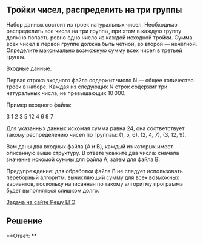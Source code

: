 ## Тройки чисел, распределить на три группы

Набор данных состоит из троек натуральных чисел. Необходимо распределить все числа на три группы, при этом в каждую группу должно попасть ровно одно число из каждой исходной тройки. Сумма всех чисел в первой группе должна быть чётной, во второй — нечётной. Определите максимально возможную сумму всех чисел в третьей группе.

Входные данные.

Первая строка входного файла содержит число N — общее количество троек в наборе. Каждая из следующих N строк содержит три натуральных числа, не превышающих 10 000.

Пример входного файла:

3
1 2 3
5 12 4
6 9 7

Для указанных данных искомая сумма равна 24, она соответствует такому распределению чисел по группам: (1, 5, 6), (2, 4, 7), (3, 12, 9).

Вам даны два входных файла (A и B), каждый из которых имеет описанную выше структуру. В ответе укажите два числа: сначала значение искомой суммы для файла A, затем для файла B.

Предупреждение: для обработки файла B не следует использовать переборный алгоритм, вычисляющий сумму для всех возможных вариантов, поскольку написанная по такому алгоритму программа будет выполняться слишком долго.

[Задача на сайте Решу ЕГЭ](https://inf-ege.sdamgia.ru/problem?id=33199)

## Решение

**Ответ: **